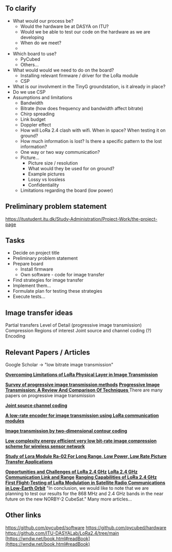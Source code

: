 ## To clarify
- What would our process be?
	- Would the hardware be at DASYA on ITU?
	- Would we be able to test our code on the hardware as we are developing
	- When do we meet?
	- 
- Which board to use?
	- PyCubed
	- Others...
- What would would we need to do on the board?
	- Installing relevant firmware / driver for the LoRa module
	- CSP
- What is our involvment in the TinyG groundstation, is it already in place?
- Do we use CSP
- Assumptions and limitations
	- Bandwidth
	- Bitrate (how does frequency and bandwidth affect bitrate)
	- Chirp spreading
	- Link budget
	- Doppler effect
	- How will LoRa 2.4 clash with wifi. When in space? When testing it on ground?
	- How much information is lost? Is there a specific pattern to the lost information?
	- One way or two way communication?
	- Picture...
		- Picture size / resolution
		- What would they be used for on ground?
		- Example pictures
		- Lossy vs lossless
		- Confidentiality
	- Limitations regarding the board (low power)

## Preliminary problem statement
https://itustudent.itu.dk/Study-Administration/Project-Work/the-project-page

## Tasks
- Decide on project title
- Preliminary problem statement
- Prepare board
	- Install firmware
	- Own software - code for image transfer
- Find strategies for image transfer
- Implement them...
- Formulate plan for testing these strategies
- Execute tests...

## Image transfer ideas

Partial transfers
Level of Detail (progressive image transmission)
Compression
Regions of interest
Joint source and channel coding (?)
Encoding

## Relevant Papers / Articles

Google Scholar -> "low bitrate image transmission"

**[Overcoming Limitations of LoRa Physical Layer in Image Transmission](https://www.mdpi.com/1424-8220/18/10/3257)**

**[Survey of progressive image transmission methods](https://onlinelibrary.wiley.com/doi/abs/10.1002/(SICI)1098-1098(1999)10:1%3C3::AID-IMA2%3E3.0.CO;2-E)**
**[Progressive Image Transmission: A Review And Comparison Of Techniques ](https://www.spiedigitallibrary.org/journals/optical-engineering/volume-26/issue-7/267581/Progressive-Image-Transmission-A-Review-And-Comparison-Of-Techniques/10.1117/12.7974121.short?SSO=1)**
There are many papers on progressive image transmission

**[Joint source channel coding](https://www.sciencedirect.com/topics/computer-science/joint-source-channel-coding)**

**[A low-rate encoder for image transmission using LoRa communication modules](https://link.springer.com/article/10.1007/s41870-022-01077-7)**

**[Image transmission by two-dimensional contour coding](https://ieeexplore.ieee.org/abstract/document/1447420)**

**[Low complexity energy efficient very low bit-rate image compression scheme for wireless sensor network](https://www.sciencedirect.com/science/article/pii/S0020019013001750)**

**[Study of Lora Module Ra-02 For Long Range, Low Power, Low Rate Picture Transfer Applications](https://iopscience.iop.org/article/10.1088/1742-6596/1845/1/012054/meta)**

**[Opportunities and Challenges of LoRa 2.4 GHz](https://ieeexplore.ieee.org/abstract/document/10049306)**
**[LoRa 2.4 GHz Communication Link and Range](https://www.mdpi.com/1424-8220/20/16/4366)**
**[Ranging Capabilities of LoRa 2.4 GHz](https://ieeexplore.ieee.org/abstract/document/9221049)**
**[First Flight-Testing of LoRa Modulation in Satellite Radio Communications in Low-Earth Orbit](https://ieeexplore.ieee.org/abstract/document/9895236)**
"In conclusion, we would like to note that we are planning to test our results for the 868 MHz and 2.4 GHz bands in the near future on the new NORBY-2 CubeSat."
Many more articles...
## Other links

https://github.com/pycubed/software
https://github.com/pycubed/hardware
https://github.com/ITU-DASYALab/LoRa2.4/tree/main
[https://wndw.net/book.html#readBook](https://wndw.net/book.html#readBook)
